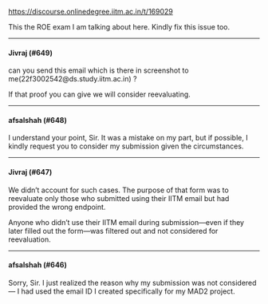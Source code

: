 https://discourse.onlinedegree.iitm.ac.in/t/169029

This the ROE exam I am talking about here. Kindly fix this issue too.<br/>
</p><hr>

<h4>Jivraj (#649)</h4>
<p>can you send this email which is there in screenshot to me(22f3002542@ds.study.iitm.ac.in) ?</p>
<p>If that proof you can give we will consider reevaluating.</p><hr>

<h4>afsalshah (#648)</h4>
<p>I understand your point, Sir. It was a mistake on my part, but if possible, I kindly request you to consider my submission given the circumstances.</p><hr>

<h4>Jivraj (#647)</h4>
<p>We didn’t account for such cases. The purpose of that form was to reevaluate only those who submitted using their IITM email but had provided the wrong endpoint.</p>
<p>Anyone who didn’t use their IITM email during submission—even if they later filled out the form—was filtered out and not considered for reevaluation.</p><hr>

<h4>afsalshah (#646)</h4>
<p>Sorry, Sir. I just realized the reason why my submission was not considered — I had used the email ID I created specifically for my MAD2 project.